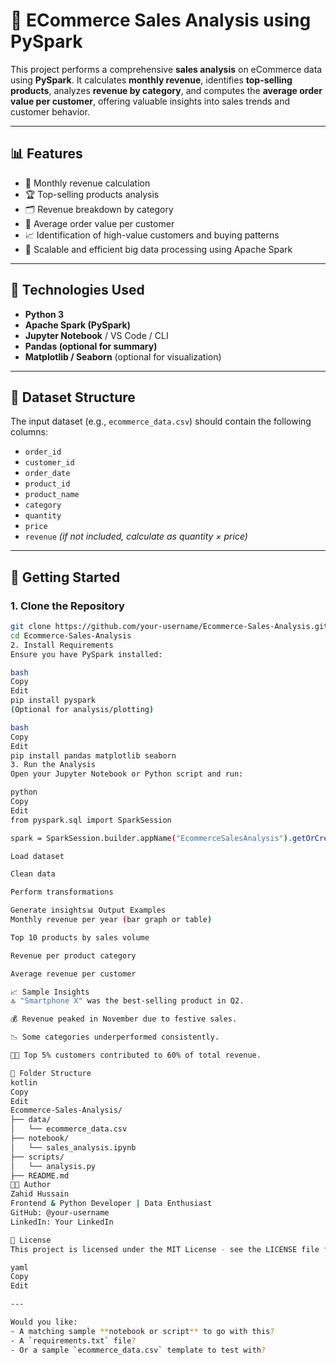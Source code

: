 # 🛒 ECommerce Sales Analysis using PySpark

This project performs a comprehensive **sales analysis** on eCommerce data using **PySpark**. It calculates **monthly revenue**, identifies **top-selling products**, analyzes **revenue by category**, and computes the **average order value per customer**, offering valuable insights into sales trends and customer behavior.

---

## 📊 Features

- 📅 Monthly revenue calculation
- 🏆 Top-selling products analysis
- 🗂 Revenue breakdown by category
- 👤 Average order value per customer
- 📈 Identification of high-value customers and buying patterns
- 🔄 Scalable and efficient big data processing using Apache Spark

---

## 🧰 Technologies Used

- **Python 3**
- **Apache Spark (PySpark)**
- **Jupyter Notebook** / VS Code / CLI
- **Pandas (optional for summary)**
- **Matplotlib / Seaborn** (optional for visualization)

---

## 📁 Dataset Structure

The input dataset (e.g., `ecommerce_data.csv`) should contain the following columns:

- `order_id`
- `customer_id`
- `order_date`
- `product_id`
- `product_name`
- `category`
- `quantity`
- `price`
- `revenue` *(if not included, calculate as quantity × price)*

---

## 🚀 Getting Started

### 1. Clone the Repository

```bash
git clone https://github.com/your-username/Ecommerce-Sales-Analysis.git
cd Ecommerce-Sales-Analysis
2. Install Requirements
Ensure you have PySpark installed:

bash
Copy
Edit
pip install pyspark
(Optional for analysis/plotting)

bash
Copy
Edit
pip install pandas matplotlib seaborn
3. Run the Analysis
Open your Jupyter Notebook or Python script and run:

python
Copy
Edit
from pyspark.sql import SparkSession

spark = SparkSession.builder.appName("EcommerceSalesAnalysis").getOrCreate()Then run the analysis steps in order:

Load dataset

Clean data

Perform transformations

Generate insights📊 Output Examples
Monthly revenue per year (bar graph or table)

Top 10 products by sales volume

Revenue per product category

Average revenue per customer

📈 Sample Insights
🔝 "Smartphone X" was the best-selling product in Q2.

💰 Revenue peaked in November due to festive sales.

📉 Some categories underperformed consistently.

🧑‍💼 Top 5% customers contributed to 60% of total revenue.

📌 Folder Structure
kotlin
Copy
Edit
Ecommerce-Sales-Analysis/
├── data/
│   └── ecommerce_data.csv
├── notebook/
│   └── sales_analysis.ipynb
├── scripts/
│   └── analysis.py
├── README.md
👨‍💻 Author
Zahid Hussain
Frontend & Python Developer | Data Enthusiast
GitHub: @your-username
LinkedIn: Your LinkedIn

📜 License
This project is licensed under the MIT License - see the LICENSE file for details.

yaml
Copy
Edit

---

Would you like:
- A matching sample **notebook or script** to go with this?
- A `requirements.txt` file?
- Or a sample `ecommerce_data.csv` template to test with?

